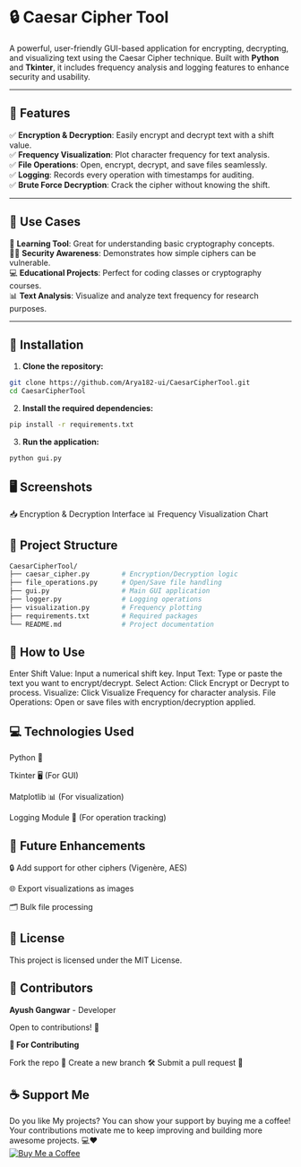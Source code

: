 # 🔒 Caesar Cipher Tool

A powerful, user-friendly GUI-based application for encrypting, decrypting, and visualizing text using the Caesar Cipher technique. Built with **Python** and **Tkinter**, it includes frequency analysis and logging features to enhance security and usability.

---

## 🌟 Features

✅ **Encryption & Decryption**: Easily encrypt and decrypt text with a shift value.  
✅ **Frequency Visualization**: Plot character frequency for text analysis.  
✅ **File Operations**: Open, encrypt, decrypt, and save files seamlessly.  
✅ **Logging**: Records every operation with timestamps for auditing.  
✅ **Brute Force Decryption**: Crack the cipher without knowing the shift.  

---

## 📝 Use Cases

🔐 **Learning Tool**: Great for understanding basic cryptography concepts.  
🕵️‍♂️ **Security Awareness**: Demonstrates how simple ciphers can be vulnerable.  
💻 **Educational Projects**: Perfect for coding classes or cryptography courses.  
📊 **Text Analysis**: Visualize and analyze text frequency for research purposes.  

---

## 🚀 Installation

1. **Clone the repository:**
```bash
git clone https://github.com/Arya182-ui/CaesarCipherTool.git
cd CaesarCipherTool
```

2. **Install the required dependencies:**

```bash
pip install -r requirements.txt
```

3. **Run the application:**

```bash
python gui.py
```

## **🖥️ Screenshots**

📥 Encryption & Decryption Interface
📊 Frequency Visualization Chart


## **📂 Project Structure**
```bash
CaesarCipherTool/
├── caesar_cipher.py        # Encryption/Decryption logic
├── file_operations.py      # Open/Save file handling
├── gui.py                  # Main GUI application
├── logger.py               # Logging operations
├── visualization.py        # Frequency plotting
├── requirements.txt        # Required packages
└── README.md               # Project documentation
```

## **🔑 How to Use**

Enter Shift Value: Input a numerical shift key.
Input Text: Type or paste the text you want to encrypt/decrypt.
Select Action: Click Encrypt or Decrypt to process.
Visualize: Click Visualize Frequency for character analysis.
File Operations: Open or save files with encryption/decryption applied.


## **💻 Technologies Used**
Python 🐍

Tkinter 🖥️ (For GUI)

Matplotlib 📊 (For visualization)

Logging Module 📄 (For operation tracking)


## **🚀 Future Enhancements**
🔒 Add support for other ciphers (Vigenère, AES)

🌐 Export visualizations as images

🗂️ Bulk file processing


## **📄 License**
This project is licensed under the MIT License.


## **👥 Contributors**

**Ayush Gangwar** - Developer

Open to contributions! 🤝

**🙌 For Contributing**

Fork the repo 🍴
Create a new branch 🛠️
Submit a pull request 🚀


## ☕ Support Me

Do you like My projects? You can show your support by buying me a coffee! Your contributions motivate me to keep improving and building more awesome projects. 💻❤  
[![Buy Me a Coffee](https://www.buymeacoffee.com/assets/img/custom_images/orange_img.png)](http://buymeacoffee.com/Arya182)
